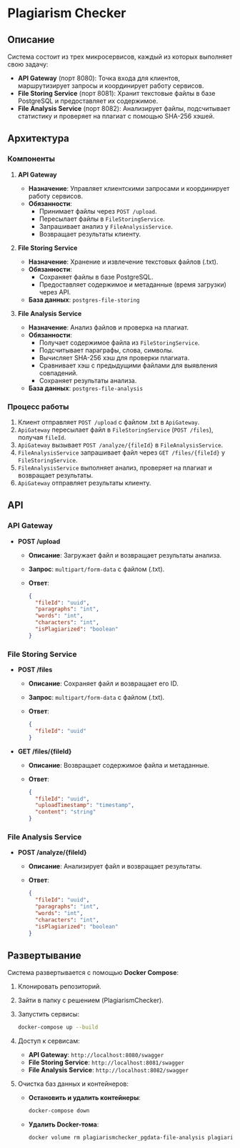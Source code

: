 # Plagiarism Checker

## Описание

Система состоит из трех микросервисов, каждый из которых выполняет свою задачу:

- **API Gateway** (порт 8080): Точка входа для клиентов, маршрутизирует запросы и координирует работу сервисов.
- **File Storing Service** (порт 8081): Хранит текстовые файлы в базе PostgreSQL и предоставляет их содержимое.
- **File Analysis Service** (порт 8082): Анализирует файлы, подсчитывает статистику и проверяет на плагиат с помощью SHA-256 хэшей.


## Архитектура

### Компоненты

1. **API Gateway**

   - **Назначение**: Управляет клиентскими запросами и координирует работу сервисов.
   - **Обязанности**:
     - Принимает файлы через `POST /upload`.
     - Пересылает файлы в `FileStoringService`.
     - Запрашивает анализ у `FileAnalysisService`.
     - Возвращает результаты клиенту.

2. **File Storing Service**

   - **Назначение**: Хранение и извлечение текстовых файлов (.txt).
   - **Обязанности**:
     - Сохраняет файлы в базе PostgreSQL.
     - Предоставляет содержимое и метаданные (время загрузки) через API.
   - **База данных**: `postgres-file-storing`

3. **File Analysis Service**

   - **Назначение**: Анализ файлов и проверка на плагиат.
   - **Обязанности**:
     - Получает содержимое файла из `FileStoringService`.
     - Подсчитывает параграфы, слова, символы.
     - Вычисляет SHA-256 хэш для проверки плагиата.
     - Сравнивает хэш с предыдущими файлами для выявления совпадений.
     - Сохраняет результаты анализа.
   - **База данных**: `postgres-file-analysis`

### Процесс работы

1. Клиент отправляет `POST /upload` с файлом .txt в `ApiGateway`.
2. `ApiGateway` пересылает файл в `FileStoringService` (`POST /files`), получая `fileId`.
3. `ApiGateway` вызывает `POST /analyze/{fileId}` в `FileAnalysisService`.
4. `FileAnalysisService` запрашивает файл через `GET /files/{fileId}` у `FileStoringService`.
5. `FileAnalysisService` выполняет анализ, проверяет на плагиат и возвращает результаты.
6. `ApiGateway` отправляет результаты клиенту.

## API

### API Gateway

- **POST /upload**
  - **Описание**: Загружает файл и возвращает результаты анализа.
  - **Запрос**: `multipart/form-data` с файлом (.txt).
  - **Ответ**:

    ```json
    {
      "fileId": "uuid",
      "paragraphs": "int",
      "words": "int",
      "characters": "int",
      "isPlagiarized": "boolean"
    }
    ```

### File Storing Service

- **POST /files**

  - **Описание**: Сохраняет файл и возвращает его ID.
  - **Запрос**: `multipart/form-data` с файлом (.txt).
  - **Ответ**:

    ```json
    {
      "fileId": "uuid"
    }
    ```

- **GET /files/{fileId}**

  - **Описание**: Возвращает содержимое файла и метаданные.
  - **Ответ**:

    ```json
    {
      "fileId": "uuid",
      "uploadTimestamp": "timestamp",
      "content": "string"
    }
    ```

### File Analysis Service

- **POST /analyze/{fileId}**
  - **Описание**: Анализирует файл и возвращает результаты.
  - **Ответ**:

    ```json
    {
      "fileId": "uuid",
      "paragraphs": "int",
      "words": "int",
      "characters": "int",
      "isPlagiarized": "boolean"
    }
    ```

## Развертывание

Система развертывается с помощью **Docker Compose**:

1. Клонировать репозиторий.
2. Зайти в папку с решением (PlagiarismChecker).
3. Запустить сервисы:
    ```bash
   docker-compose up --build
    ```

4. Доступ к сервисам:

   - **API Gateway**: `http://localhost:8080/swagger`
   - **File Storing Service**: `http://localhost:8081/swagger`
   - **File Analysis Service**: `http://localhost:8082/swagger`

5. Очистка баз данных и контейнеров:
   - **Остановить и удалить контейнеры**:
      ```bash
     docker-compose down
      ```
   - **Удалить Docker-тома**:
      ```bash
     docker volume rm plagiarismchecker_pgdata-file-analysis plagiarismchecker_pgdata-file-storing
      ```
